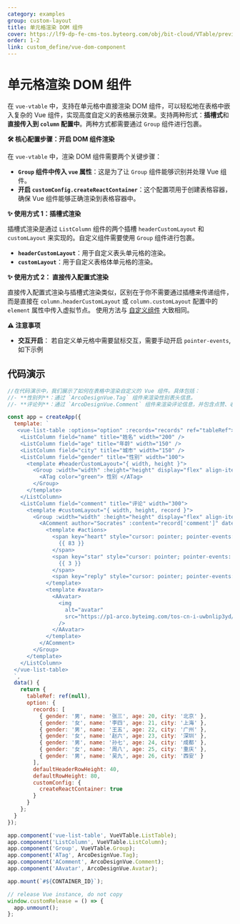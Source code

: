 ```yaml
---
category: examples
group: custom-layout
title: 单元格渲染 DOM 组件
cover: https://lf9-dp-fe-cms-tos.byteorg.com/obj/bit-cloud/VTable/preview/vue-custom-dom-component.jpeg
order: 1-2
link: custom_define/vue-dom-component
---
```


# 单元格渲染 DOM 组件

在 `vue-vtable` 中，支持在单元格中直接渲染 DOM 组件，可以轻松地在表格中嵌入复杂的 Vue 组件，实现高度自定义的表格展示效果。支持两种形式：**插槽式**和**直接传入到 `column` 配置中**。两种方式都需要通过 `Group` 组件进行包裹。

**🛠️ 核心配置步骤：开启 DOM 组件渲染**

在 `vue-vtable` 中，渲染 DOM 组件需要两个关键步骤：

- **`Group` 组件中传入 `vue` 属性**：这是为了让 `Group` 组件能够识别并处理 Vue 组件。
- **开启 `customConfig.createReactContainer`**：这个配置项用于创建表格容器，确保 Vue 组件能够正确渲染到表格容器中。

**✨ 使用方式 1：插槽式渲染**

插槽式渲染是通过 `ListColumn` 组件的两个插槽 `headerCustomLayout` 和 `customLayout` 来实现的。自定义组件需要使用 `Group` 组件进行包裹。

- **`headerCustomLayout`**：用于自定义表头单元格的渲染。
- **`customLayout`**：用于自定义表格体单元格的渲染。

**✨ 使用方式 2： 直接传入配置式渲染**

直接传入配置式渲染与插槽式渲染类似，区别在于你不需要通过插槽来传递组件，而是直接在 `column.headerCustomLayout` 或 `column.customLayout` 配置中的 `element` 属性中传入虚拟节点。
使用方法与 [自定义组件](../../guide/custom_define/custom_layout) 大致相同。

**⚠️ 注意事项**

- **交互开启**： 若自定义单元格中需要鼠标交互，需要手动开启 `pointer-events`, 如下示例

## 代码演示

```javascript livedemo template=vtable-vue
//在代码演示中，我们展示了如何在表格中渲染自定义的 Vue 组件。具体包括：
//- **性别列**：通过 `ArcoDesignVue.Tag` 组件来渲染性别表头信息。
//- **评论列**：通过 `ArcoDesignVue.Comment` 组件来渲染评论信息，并包含点赞、收藏、回复等操作按钮。

const app = createApp({
  template: `
   <vue-list-table :options="option" :records="records" ref="tableRef">
    <ListColumn field="name" title="姓名" width="200" />
    <ListColumn field="age" title="年龄" width="150" />
    <ListColumn field="city" title="城市" width="150" />
    <ListColumn field="gender" title="性别" width="100">
      <template #headerCustomLayout="{ width, height }">
        <Group :width="width" :height="height" display="flex" align-items="center" :vue="{}">
          <ATag color="green"> 性别 </ATag>
        </Group>
      </template>
    </ListColumn>
    <ListColumn field="comment" title="评论" width="300">
      <template #customLayout="{ width, height, record }">
        <Group :width="width" :height="height" display="flex" align-items="center" :vue="{}">
          <AComment author="Socrates" :content="record['comment']" datetime="1 hour">
            <template #actions>
              <span key="heart" style="cursor: pointer; pointer-events: auto">
                {{ 83 }}
              </span>
              <span key="star" style="cursor: pointer; pointer-events: auto">
                {{ 3 }}
              </span>
              <span key="reply" style="cursor: pointer; pointer-events: auto"> Reply </span>
            </template>
            <template #avatar>
              <AAvatar>
                <img
                  alt="avatar"
                  src="https://p1-arco.byteimg.com/tos-cn-i-uwbnlip3yd/3ee5f13fb09879ecb5185e440cef6eb9.png~tplv-uwbnlip3yd-webp.webp"
                />
              </AAvatar>
            </template>
          </AComment>
        </Group>
      </template>
    </ListColumn>
  </vue-list-table>
  `,
  data() {
    return {
      tableRef: ref(null),
      option: {
        records: [
          { gender: '男', name: '张三', age: 20, city: '北京' },
          { gender: '女', name: '李四', age: 21, city: '上海' },
          { gender: '男', name: '王五', age: 22, city: '广州' },
          { gender: '女', name: '赵六', age: 23, city: '深圳' },
          { gender: '男', name: '孙七', age: 24, city: '成都' },
          { gender: '女', name: '周八', age: 25, city: '重庆' },
          { gender: '男', name: '吴九', age: 26, city: '西安' }
        ],
        defaultHeaderRowHeight: 40,
        defaultRowHeight: 80,
        customConfig: {
          createReactContainer: true
        }
      }
    };
  }
});

app.component('vue-list-table', VueVTable.ListTable);
app.component('ListColumn', VueVTable.ListColumn);
app.component('Group', VueVTable.Group);
app.component('ATag', ArcoDesignVue.Tag);
app.component('AComment', ArcoDesignVue.Comment);
app.component('AAvatar', ArcoDesignVue.Avatar);

app.mount(`#${CONTAINER_ID}`);

// release Vue instance, do not copy
window.customRelease = () => {
  app.unmount();
};
```
